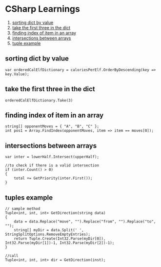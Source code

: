 # CSharp Learnings

1. [sorting dict by value](#1)
2. [take the first three in the dict](#2)
3. [finding index of item in an array](#3)
4. [intersections between arrays](#4)
5. [tuple example](#5)

## sorting dict by value <a name="1"></a>
```
var orderedCalElfDictionary = caloriesPerElf.OrderByDescending(key => key.Value);
```

## take the first three in the dict  <a name="2"></a>
```
orderedCalElfDictionary.Take(3)
```

## finding index of item in an array <a name="3"></a>
```
string[] opponentMoves = { "A", "B", "C" };
int pos1 = Array.FindIndex(opponentMoves, item => item == moves[0]);
```

## intersections between arrays  <a name="4"></a>
```
var inter = lowerHalf.Intersect(upperHalf);

//to check if there is a valid intersection
if (inter.Count() > 0)
{
	total += GetPriority(inter.First());
}
```

## tuples example  <a name="5"></a>
```
// sample method
Tuple<int, int, int> GetDirection(string data)
{
    data = data.Replace("move", "").Replace("from", "").Replace("to", "");
    string[] myDir = data.Split(' ', StringSplitOptions.RemoveEmptyEntries);
    return Tuple.Create(Int32.Parse(myDir[0]), Int32.Parse(myDir[1])-1, Int32.Parse(myDir[2])-1);
}

//call
Tuple<int, int, int> dir = GetDirection(inst);
```